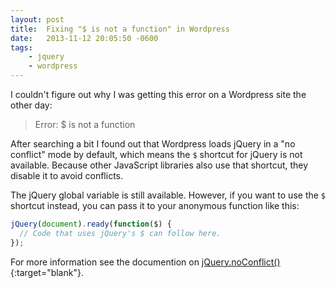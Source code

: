 ```yaml
---
layout: post
title:  Fixing "$ is not a function" in Wordpress
date:   2013-11-12 20:05:50 -0600
tags:
    - jquery
    - wordpress
---
```


I couldn't figure out why I was getting this error on a Wordpress site the other day:

>Error: $ is not a function

After searching a bit I found out that Wordpress loads jQuery in a "no conflict" mode by default, which means the `$` shortcut for jQuery is not available. Because other JavaScript libraries also use that shortcut, they disable it to avoid conflicts.

The jQuery global variable is still available. However, if you want to use the `$` shortcut instead, you can pass it to your anonymous function like this:

```javascript
jQuery(document).ready(function($) {
  // Code that uses jQuery's $ can follow here.
});
```

For more information see the documention on [jQuery.noConflict()](http://api.jquery.com/jQuery.noConflict/){:target="blank"}.
